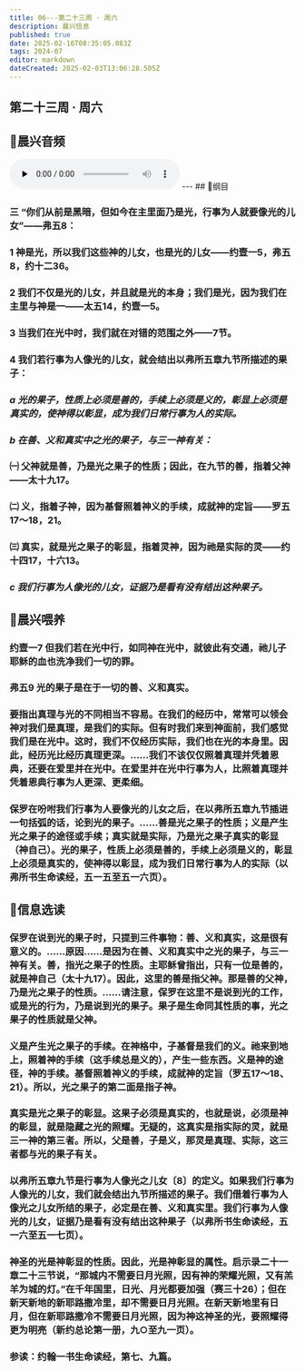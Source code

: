 ```yaml
---
title: 06---第二十三周 · 周六
description: 晨兴信息
published: true
date: 2025-02-16T08:35:05.083Z
tags: 2024-07
editor: markdown
dateCreated: 2025-02-03T13:06:28.505Z
---
```


## 第二十三周 · 周六

## 🎵晨兴音频
<audio id="audio" controls="" preload="none">
      <source id="mp3" src="/2024-07/week23/week23day6.mp3">
</audio>
---
## 📖纲目

### 三	“你们从前是黑暗，但如今在主里面乃是光，行事为人就要像光的儿女”——弗五8：

### 1	神是光，所以我们这些神的儿女，也是光的儿女——约壹一5，弗五8，约十二36。

### 2	我们不仅是光的儿女，并且就是光的本身；我们是光，因为我们在主里与神是一——太五14，约壹一5。

### 3	当我们在光中时，我们就在对错的范围之外——7节。

### 4	我们若行事为人像光的儿女，就会结出以弗所五章九节所描述的果子：

### *a	光的果子，性质上必须是善的，手续上必须是义的，彰显上必须是真实的，使神得以彰显，成为我们日常行事为人的实际。*

### *b	在善、义和真实中之光的果子，与三一神有关：*

### ㈠	父神就是善，乃是光之果子的性质；因此，在九节的善，指着父神——太十九17。

### ㈡	义，指着子神，因为基督照着神义的手续，成就神的定旨——罗五17～18，21。

### ㈢	真实，就是光之果子的彰显，指着灵神，因为祂是实际的灵——约十四17，十六13。

### *c	我们行事为人像光的儿女，证据乃是看有没有结出这种果子。*

## 📖晨兴喂养

### **约壹一7**    **但我们若在光中行，如同神在光中，就彼此有交通，祂儿子耶稣的血也洗净我们一切的罪。**

### **弗五9**    **光的果子是在于一切的善、义和真实。**

### 要指出真理与光的不同相当不容易。在我们的经历中，常常可以领会神对我们是真理，是我们的实际。但有时我们来到神面前，我们感觉我们是在光中。这时，我们不仅经历实际，我们也在光的本身里。因此，经历光比经历真理更深。……我们不该仅仅照着真理并凭着恩典，还要在爱里并在光中。在爱里并在光中行事为人，比照着真理并凭着恩典行事为人更深、更柔细。

### 保罗在吩咐我们行事为人要像光的儿女之后，在以弗所五章九节插进一句括弧的话，论到光的果子。……善是光之果子的性质；义是产生光之果子的途径或手续；真实就是实际，乃是光之果子真实的彰显（神自己）。光的果子，性质上必须是善的，手续上必须是义的，彰显上必须是真实的，使神得以彰显，成为我们日常行事为人的实际（以弗所书生命读经，五一五至五一六页）。

## 📖信息选读

### 保罗在说到光的果子时，只提到三件事物：善、义和真实，这是很有意义的。……原因……是因为在善、义和真实中之光的果子，与三一神有关。善，指光之果子的性质。主耶稣曾指出，只有一位是善的，就是神自己（太十九17）。因此，这里的善是指父神。那是善的父神，乃是光之果子的性质。……请注意，保罗在这里不是说到光的工作，或是光的行为，乃是说到光的果子。果子是生命同其性质的事，光之果子的性质就是父神。

### 义是产生光之果子的手续。在神格中，子基督是我们的义。祂来到地上，照着神的手续（这手续总是义的），产生一些东西。义是神的途径，神的手续。基督照着神义的手续，成就神的定旨（罗五17～18、21）。所以，光之果子的第二面是指子神。

### 真实是光之果子的彰显。这果子必须是真实的，也就是说，必须是神的彰显，就是隐藏之光的照耀。无疑的，这真实是指实际的灵，就是三一神的第三者。所以，父是善，子是义，那灵是真理、实际，这三者都与光的果子有关。

### 以弗所五章九节是行事为人像光之儿女〔8〕的定义。如果我们行事为人像光的儿女，我们就会结出九节所描述的果子。我们借着行事为人像光之儿女所结的果子，必定是在善、义和真实里。我们行事为人像光的儿女，证据乃是看有没有结出这种果子（以弗所书生命读经，五一六至五一七页）。

### 神圣的光是神彰显的性质。因此，光是神彰显的属性。启示录二十一章二十三节说，“那城内不需要日月光照，因有神的荣耀光照，又有羔羊为城的灯。”在千年国里，日光、月光都要加强（赛三十26）；但在新天新地的新耶路撒冷里，却不需要日月光照。在新天新地里有日月，但在新耶路撒冷不需要日月光照，因为神这神圣的光，要照耀得更为明亮（新约总论第一册，九○至九一页）。

### 参读：约翰一书生命读经，第七、九篇。

<!-- Google tag (gtag.js) -->

<script async src="https://www.googletagmanager.com/gtag/js?id=G-1P8709Z16T"></script>

<script>


 window.dataLayer = window.dataLayer || [];

 function gtag(){dataLayer.push(arguments);}

 gtag('js', new Date());



 gtag('config', 'G-1P8709Z16T');

</script>